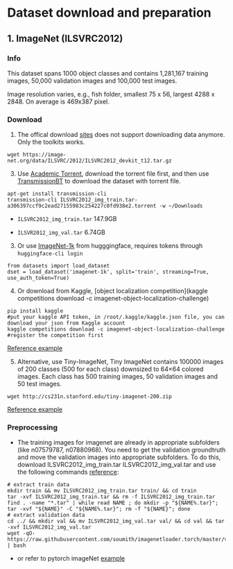 # Dataset download and preparation 

## 1. ImageNet (ILSVRC2012)

### Info
This dataset spans 1000 object classes and contains 1,281,167 training images, 50,000 validation images and 100,000 test images.

Image resolution varies, e.g., fish folder, smallest 75 x 56, largest 4288 x 2848. On average is 469x387 pixel.

### Download
1. The offical download [sites](https://www.image-net.org/download.php) does not support downloading data anymore. Only the toolkits works.
```
wget https://image-net.org/data/ILSVRC/2012/ILSVRC2012_devkit_t12.tar.gz
```

3. Use [Academic Torrent](https://academictorrents.com/browse.php?search=ImageNet), download the torrent file first, and then use [TransmissionBT](https://transmissionbt.com/download) to download the dataset with torrent file.

```
apt-get install transmission-cli
transmission-cli ILSVRC2012_img_train.tar-a306397ccf9c2ead27155983c254227c0fd938e2.torrent -w ~/Downloads
```
- ```ILSVRC2012_img_train.tar``` 147.9GB

- ```ILSVR2012_img_val.tar``` 6.74GB

3. Or use [ImageNet-1k](https://huggingface.co/datasets/imagenet-1k) from hugggingface, requires tokens through ```huggingface-cli login```
```
from datasets import load_dataset
dset = load_dataset('imagenet-1k', split='train', streaming=True, use_auth_token=True)
```

4. Or download from Kaggle, [object localization competition](kaggle competitions download -c imagenet-object-localization-challenge)

```
pip install kaggle
#put your kaggle API token, in /root/.kaggle/kaggle.json file, you can download your json from Kaggle account
kaggle competitions download -c imagenet-object-localization-challenge #register the competition first
```
[Reference example](https://moiseevigor.github.io/software/2022/12/18/one-pager-training-resnet-on-imagenet/)

5. Alternative, use Tiny-ImageNet, Tiny ImageNet contains 100000 images of 200 classes (500 for each class) downsized to 64×64 colored images. Each class has 500 training images, 50 validation images and 50 test images.
```
wget http://cs231n.stanford.edu/tiny-imagenet-200.zip
```
[Reference example](https://rocm.docs.amd.com/en/latest/examples/machine_learning/pytorch_inception.html)

### Preprocessing
- The training images for imagenet are already in appropriate subfolders (like n07579787, n07880968). You need to get the validation groundtruth and move the validation images into appropriate subfolders. To do this, download ILSVRC2012_img_train.tar ILSVRC2012_img_val.tar and use the following commands [reference](https://git-disl.github.io/GTDLBench/datasets/imagenet/#:~:text=Download%20Imagenet%2D12%20dataset%20from,classes%20and%201.2%20million%20images.):
```
# extract train data
mkdir train && mv ILSVRC2012_img_train.tar train/ && cd train
tar -xvf ILSVRC2012_img_train.tar && rm -f ILSVRC2012_img_train.tar
find . -name "*.tar" | while read NAME ; do mkdir -p "${NAME%.tar}"; tar -xvf "${NAME}" -C "${NAME%.tar}"; rm -f "${NAME}"; done
# extract validation data
cd ../ && mkdir val && mv ILSVRC2012_img_val.tar val/ && cd val && tar -xvf ILSVRC2012_img_val.tar
wget -qO- https://raw.githubusercontent.com/soumith/imagenetloader.torch/master/valprep.sh | bash
```
- or refer to pytorch imageNet [example](https://github.com/pytorch/examples/tree/main/imagenet)
